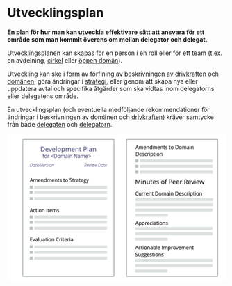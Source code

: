 # Utvecklingsplan

<summary>
<strong>En plan för hur man kan utveckla effektivare sätt att ansvara för ett område som man kommit överens om mellan delegator och delegat.</strong>
</summary>

Utvecklingsplanen kan skapas för en person i en roll eller för ett team (t.ex. en avdelning, [cirkel](section:circle) eller [öppen domän](section:open-domain)).

Utveckling kan ske i form av förfining av [beskrivningen av drivkraften](section:describe-organizational-drivers) och [domänen](glossary:domain), göra ändringar i [strategi](glossary:strategy), eller genom att skapa nya eller uppdatera avtal och specifika åtgärder som ska vidtas inom delegatorns eller delegatens område.

En utvecklingsplan (och eventuella medföljande rekommendationer för ändringar i beskrivningen av domänen och [drivkraften](glossary:driver)) kräver samtycke från både [delegaten](glossary:delegatee) och [delegatorn](glossary:delegator).

![En mall för utvecklingsplaner](img/templates/development-plan-template.png)